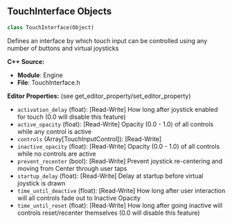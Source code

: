 ## TouchInterface Objects

```python
class TouchInterface(Object)
```

Defines an interface by which touch input can be controlled using any number of buttons and virtual joysticks

**C++ Source:**

- **Module**: Engine
- **File**: TouchInterface.h

**Editor Properties:** (see get_editor_property/set_editor_property)

- ``activation_delay`` (float):  [Read-Write] How long after joystick enabled for touch (0.0 will disable this feature)
- ``active_opacity`` (float):  [Read-Write] Opacity (0.0 - 1.0) of all controls while any control is active
- ``controls`` (Array[TouchInputControl]):  [Read-Write]
- ``inactive_opacity`` (float):  [Read-Write] Opacity (0.0 - 1.0) of all controls while no controls are active
- ``prevent_recenter`` (bool):  [Read-Write] Prevent joystick re-centering and moving from Center through user taps
- ``startup_delay`` (float):  [Read-Write] Delay at startup before virtual joystick is drawn
- ``time_until_deactive`` (float):  [Read-Write] How long after user interaction will all controls fade out to Inactive Opacity
- ``time_until_reset`` (float):  [Read-Write] How long after going inactive will controls reset/recenter themselves (0.0 will disable this feature)

<a id="unreal.GameInstance"></a>